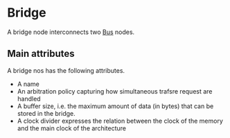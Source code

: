 # Bridge

A bridge node interconnects two [Bus](file://bus.md) nodes.

## Main attributes

A bridge nos has the  following attributes.

- A name
- An arbitration policy capturing how simultaneous trafsre request are handled
- A buffer size, i.e. the maximum amount of data (in bytes) that can be stored in the bridge.
- A clock divider expresses the relation between the clock of the memory and the main clock of the architecture


